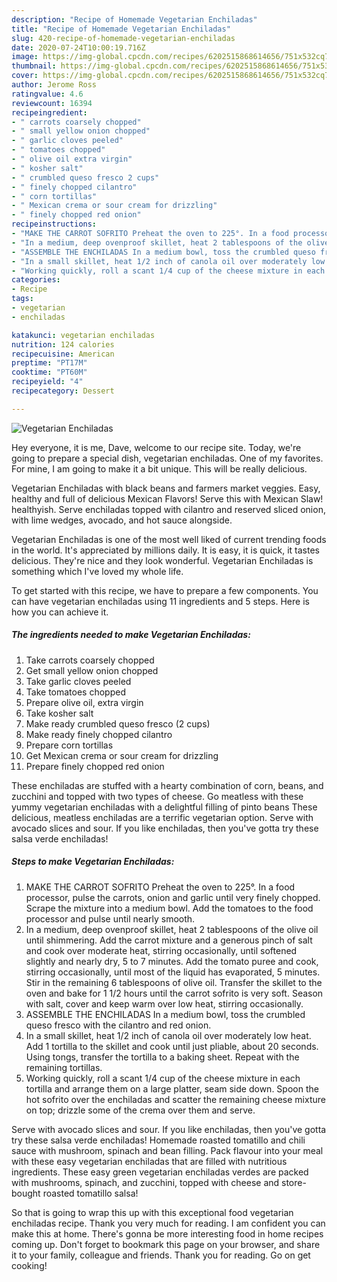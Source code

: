 ```yaml
---
description: "Recipe of Homemade Vegetarian Enchiladas"
title: "Recipe of Homemade Vegetarian Enchiladas"
slug: 420-recipe-of-homemade-vegetarian-enchiladas
date: 2020-07-24T10:00:19.716Z
image: https://img-global.cpcdn.com/recipes/6202515868614656/751x532cq70/vegetarian-enchiladas-recipe-main-photo.jpg
thumbnail: https://img-global.cpcdn.com/recipes/6202515868614656/751x532cq70/vegetarian-enchiladas-recipe-main-photo.jpg
cover: https://img-global.cpcdn.com/recipes/6202515868614656/751x532cq70/vegetarian-enchiladas-recipe-main-photo.jpg
author: Jerome Ross
ratingvalue: 4.6
reviewcount: 16394
recipeingredient:
- " carrots coarsely chopped"
- " small yellow onion chopped"
- " garlic cloves peeled"
- " tomatoes chopped"
- " olive oil extra virgin"
- " kosher salt"
- " crumbled queso fresco 2 cups"
- " finely chopped cilantro"
- " corn tortillas"
- " Mexican crema or sour cream for drizzling"
- " finely chopped red onion"
recipeinstructions:
- "MAKE THE CARROT SOFRITO Preheat the oven to 225°. In a food processor, pulse the carrots, onion and garlic until very finely chopped. Scrape the mixture into a medium bowl. Add the tomatoes to the food processor and pulse until nearly smooth."
- "In a medium, deep ovenproof skillet, heat 2 tablespoons of the olive oil until shimmering. Add the carrot mixture and a generous pinch of salt and cook over moderate heat, stirring occasionally, until softened slightly and nearly dry, 5 to 7 minutes. Add the tomato puree and cook, stirring occasionally, until most of the liquid has evaporated, 5 minutes. Stir in the remaining 6 tablespoons of olive oil. Transfer the skillet to the oven and bake for 1 1/2 hours until the carrot sofrito is very soft. Season with salt, cover and keep warm over low heat, stirring occasionally."
- "ASSEMBLE THE ENCHILADAS In a medium bowl, toss the crumbled queso fresco with the cilantro and red onion."
- "In a small skillet, heat 1/2 inch of canola oil over moderately low heat. Add 1 tortilla to the skillet and cook until just pliable, about 20 seconds. Using tongs, transfer the tortilla to a baking sheet. Repeat with the remaining tortillas."
- "Working quickly, roll a scant 1/4 cup of the cheese mixture in each tortilla and arrange them on a large platter, seam side down. Spoon the hot sofrito over the enchiladas and scatter the remaining cheese mixture on top; drizzle some of the crema over them and serve."
categories:
- Recipe
tags:
- vegetarian
- enchiladas

katakunci: vegetarian enchiladas 
nutrition: 124 calories
recipecuisine: American
preptime: "PT17M"
cooktime: "PT60M"
recipeyield: "4"
recipecategory: Dessert

---
```



![Vegetarian Enchiladas](https://img-global.cpcdn.com/recipes/6202515868614656/751x532cq70/vegetarian-enchiladas-recipe-main-photo.jpg)

Hey everyone, it is me, Dave, welcome to our recipe site. Today, we're going to prepare a special dish, vegetarian enchiladas. One of my favorites. For mine, I am going to make it a bit unique. This will be really delicious.

Vegetarian Enchiladas with black beans and farmers market veggies. Easy, healthy and full of delicious Mexican Flavors! Serve this with Mexican Slaw! healthyish. Serve enchiladas topped with cilantro and reserved sliced onion, with lime wedges, avocado, and hot sauce alongside.

Vegetarian Enchiladas is one of the most well liked of current trending foods in the world. It's appreciated by millions daily. It is easy, it is quick, it tastes delicious. They're nice and they look wonderful. Vegetarian Enchiladas is something which I've loved my whole life.


To get started with this recipe, we have to prepare a few components. You can have vegetarian enchiladas using 11 ingredients and 5 steps. Here is how you can achieve it.

<!--inarticleads1-->

##### The ingredients needed to make Vegetarian Enchiladas:

1. Take  carrots coarsely chopped
1. Get  small yellow onion chopped
1. Take  garlic cloves peeled
1. Take  tomatoes chopped
1. Prepare  olive oil, extra virgin
1. Take  kosher salt
1. Make ready  crumbled queso fresco (2 cups)
1. Make ready  finely chopped cilantro
1. Prepare  corn tortillas
1. Get  Mexican crema or sour cream for drizzling
1. Prepare  finely chopped red onion


These enchiladas are stuffed with a hearty combination of corn, beans, and zucchini and topped with two types of cheese. Go meatless with these yummy vegetarian enchiladas with a delightful filling of pinto beans These delicious, meatless enchiladas are a terrific vegetarian option. Serve with avocado slices and sour. If you like enchiladas, then you&#39;ve gotta try these salsa verde enchiladas! 

<!--inarticleads2-->

##### Steps to make Vegetarian Enchiladas:

1. MAKE THE CARROT SOFRITO Preheat the oven to 225°. In a food processor, pulse the carrots, onion and garlic until very finely chopped. Scrape the mixture into a medium bowl. Add the tomatoes to the food processor and pulse until nearly smooth.
1. In a medium, deep ovenproof skillet, heat 2 tablespoons of the olive oil until shimmering. Add the carrot mixture and a generous pinch of salt and cook over moderate heat, stirring occasionally, until softened slightly and nearly dry, 5 to 7 minutes. Add the tomato puree and cook, stirring occasionally, until most of the liquid has evaporated, 5 minutes. Stir in the remaining 6 tablespoons of olive oil. Transfer the skillet to the oven and bake for 1 1/2 hours until the carrot sofrito is very soft. Season with salt, cover and keep warm over low heat, stirring occasionally.
1. ASSEMBLE THE ENCHILADAS In a medium bowl, toss the crumbled queso fresco with the cilantro and red onion.
1. In a small skillet, heat 1/2 inch of canola oil over moderately low heat. Add 1 tortilla to the skillet and cook until just pliable, about 20 seconds. Using tongs, transfer the tortilla to a baking sheet. Repeat with the remaining tortillas.
1. Working quickly, roll a scant 1/4 cup of the cheese mixture in each tortilla and arrange them on a large platter, seam side down. Spoon the hot sofrito over the enchiladas and scatter the remaining cheese mixture on top; drizzle some of the crema over them and serve.


Serve with avocado slices and sour. If you like enchiladas, then you&#39;ve gotta try these salsa verde enchiladas! Homemade roasted tomatillo and chili sauce with mushroom, spinach and bean filling. Pack flavour into your meal with these easy vegetarian enchiladas that are filled with nutritious ingredients. These easy green vegetarian enchiladas verdes are packed with mushrooms, spinach, and zucchini, topped with cheese and store-bought roasted tomatillo salsa! 

So that is going to wrap this up with this exceptional food vegetarian enchiladas recipe. Thank you very much for reading. I am confident you can make this at home. There's gonna be more interesting food in home recipes coming up. Don't forget to bookmark this page on your browser, and share it to your family, colleague and friends. Thank you for reading. Go on get cooking!
